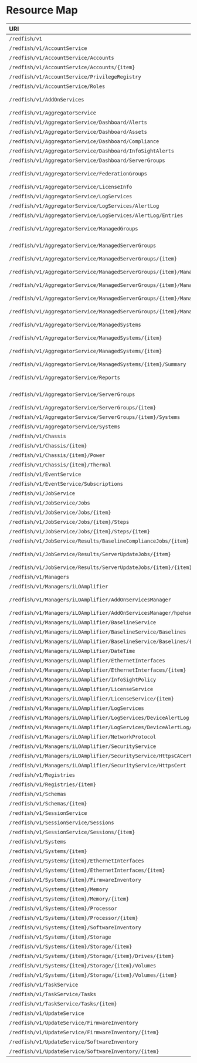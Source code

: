 # Resource Map
|URI|Type|
|:---|:---|
|`/redfish/v1`|[ServiceRoot](#serviceroot-1-3-1)|
|`/redfish/v1/AccountService`|[AccountService](#accountservice-1-3-0)|
|`/redfish/v1/AccountService/Accounts`|Collection of [ManagerAccount](#manageraccount-1-1-2)|
|`/redfish/v1/AccountService/Accounts/{item}`|[ManagerAccount](#manageraccount-1-1-2)|
|`/redfish/v1/AccountService/PrivilegeRegistry`|[PrivilegeRegistry](#privilegeregistry-1-1-1)|
|`/redfish/v1/AccountService/Roles`|Collection of [Role](#role-1-2-1)|
|`/redfish/v1/AddOnServices`|Collection of [HpeWfmAddOnServices](#hpewfmaddonservices)|
|`/redfish/v1/AggregatorService`|[HpeWfmAggregatorService](#hpewfmaggregatorservice)|
|`/redfish/v1/AggregatorService/Dashboard/Alerts`|[HpeWfmDashboardAlerts](#hpewfmdashboardalerts)|
|`/redfish/v1/AggregatorService/Dashboard/Assets`|[HpeWfmDashboardAssets](#hpewfmdashboardassets)|
|`/redfish/v1/AggregatorService/Dashboard/Compliance`|[HpeWfmDashboardCompliance](#hpewfmdashboardcompliance)|
|`/redfish/v1/AggregatorService/Dashboard/InfoSightAlerts`|[HpeWfmDashboardInfoSightAlerts](#hpewfmdashboardInfoSightalerts-v1_0_0-hpewfmdashboardInfoSightalerts)|
|`/redfish/v1/AggregatorService/Dashboard/ServerGroups`|[HpeWfmDashboardServerGroups](#hpewfmdashboardservergroups)|
|`/redfish/v1/AggregatorService/FederationGroups`|Collection of [HpeWfmFederationGroup](#hpewfmfederationgroup)|
|`/redfish/v1/AggregatorService/LicenseInfo`|[HpeWfmLicenseInfo](#hpewfmlicenseinfo)|
|`/redfish/v1/AggregatorService/LogServices`|Collection of [LogService](#logservice-1-1-0)|
|`/redfish/v1/AggregatorService/LogServices/AlertLog`|[LogService](#logservice-1-1-0)|
|`/redfish/v1/AggregatorService/LogServices/AlertLog/Entries`|Collection of [LogEntry](#logentry-1-3-0)|
|`/redfish/v1/AggregatorService/ManagedGroups`|Collection of [HpeWfmManagedGroup](#hpewfmmanagedgroup)|
|`/redfish/v1/AggregatorService/ManagedServerGroups`|Collection of [HpeWfmManagedServerGroups](#hpewfmmanagedservergroups)|
|`/redfish/v1/AggregatorService/ManagedServerGroups/{item}`|[HpeWfmManagedServerGroups](#hpewfmmanagedservergroups)|
|`/redfish/v1/AggregatorService/ManagedServerGroups/{item}/ManagedSystems`|Collection of [HpeWfmManagedSystem](#hpewfmmanagedsystem)|
|`/redfish/v1/AggregatorService/ManagedServerGroups/{item}/ManagedSystems/{item}`|[HpeWfmManagedSystem](#hpewfmmanagedsystem)|
|`/redfish/v1/AggregatorService/ManagedServerGroups/{item}/ManagedSystems/{item}`|Collection of [HpeWfmSystemSummary](#hpewfmsystemsummary)|
|`/redfish/v1/AggregatorService/ManagedServerGroups/{item}/ManagedSystems/{item}/Summary`|[HpeWfmSystemSummary](#hpewfmsystemsummary)|
|`/redfish/v1/AggregatorService/ManagedSystems`|Collection of [HpeWfmManagedSystem](#hpewfmmanagedsystem)|
|`/redfish/v1/AggregatorService/ManagedSystems/{item}`|[HpeWfmManagedSystem](#hpewfmmanagedsystem)|
|`/redfish/v1/AggregatorService/ManagedSystems/{item}`|Collection of [HpeWfmSystemSummary](#hpewfmsystemsummary)|
|`/redfish/v1/AggregatorService/ManagedSystems/{item}/Summary`|[HpeWfmSystemSummary](#hpewfmsystemsummary)|
|`/redfish/v1/AggregatorService/Reports`|Collection of [HpeWfmManagedSystem](#hpewfmmanagedsystem-v1_0_0-hpewfmmanagedsystem)|
|`/redfish/v1/AggregatorService/ServerGroups`|Collection of [HpeWfmServerGroups](#hpewfmservergroups)|
|`/redfish/v1/AggregatorService/ServerGroups/{item}`|[HpeWfmServerGroups](#hpewfmservergroups)|
|`/redfish/v1/AggregatorService/ServerGroups/{item}/Systems`|Collection of [ComputerSystem](#computersystem-1-5-0)|
|`/redfish/v1/AggregatorService/Systems`|Collection of [ComputerSystem](#computersystem-1-5-0)|
|`/redfish/v1/Chassis`|Collection of [Chassis](#chassis-1-7-0)|
|`/redfish/v1/Chassis/{item}`|[Chassis](#chassis-1-7-0)|
|`/redfish/v1/Chassis/{item}/Power`|[Power](#power-1-5-0)|
|`/redfish/v1/Chassis/{item}/Thermal`|[Thermal](#thermal-1-4-0)|
|`/redfish/v1/EventService`|[EventService](#eventservice-1-0-6)|
|`/redfish/v1/EventService/Subscriptions`|Collection of [EventDestination](#eventdestination-1-3-0)|
|`/redfish/v1/JobService`|[JobService](#jobservice-1-0-0)|
|`/redfish/v1/JobService/Jobs`|Collection of [Job](#job-1-0-1)|
|`/redfish/v1/JobService/Jobs/{item}`|[Job](#job-1-0-1)|
|`/redfish/v1/JobService/Jobs/{item}/Steps`|Collection of [Job](#job-1-0-1)|
|`/redfish/v1/JobService/Jobs/{item}/Steps/{item}`|[Job](#job-v1_0_1-job)|
|`/redfish/v1/JobService/Results/BaselineComplianceJobs/{item}`|[HpeWfmSppComplianceJobResults](#hpewfmsppcompliancejobresults)|
|`/redfish/v1/JobService/Results/ServerUpdateJobs/{item}`|Collection of [HpeWfmUpdateJobResults](#hpewfmupdatejobresults)|
|`/redfish/v1/JobService/Results/ServerUpdateJobs/{item}/{item}`|[HpeWfmUpdateJobResults](#hpewfmupdatejobresults)|
|`/redfish/v1/Managers`|Collection of [Manager](#manager-1-4-0)|
|`/redfish/v1/Managers/iLOAmplifier`|[Manager](#manager-1-4-0)|
|`/redfish/v1/Managers/iLOAmplifier/AddOnServicesManager`|Collection of [HpeWfmAddOnServicesManager](#hpewfmaddonservicesmanager-v1_0_0-hpewfmaddonservicesmanager)|
|`/redfish/v1/Managers/iLOAmplifier/AddOnServicesManager/hpehsm`|[HpeWfmAddOnServicesManager](#hpewfmaddonservicesmanager-v1_0_0-hpewfmaddonservicesmanager)|
|`/redfish/v1/Managers/iLOAmplifier/BaselineService`|[HpeWfmBaselineService](#hpewfmbaselineservice)|
|`/redfish/v1/Managers/iLOAmplifier/BaselineService/Baselines`|Collection of [HpeWfmBaseline](#hpewfmbaseline)|
|`/redfish/v1/Managers/iLOAmplifier/BaselineService/Baselines/{item}`|[HpeWfmBaseline](#hpewfmbaseline)|
|`/redfish/v1/Managers/iLOAmplifier/DateTime`|[HpeWfmDateTime](#hpewfmdatetime)|
|`/redfish/v1/Managers/iLOAmplifier/EthernetInterfaces`|Collection of [EthernetInterface](#ethernetinterface-1-4-0)|
|`/redfish/v1/Managers/iLOAmplifier/EthernetInterfaces/{item}`|[EthernetInterface](#ethernetinterface-1-4-0)|
|`/redfish/v1/Managers/iLOAmplifier/InfoSightPolicy`|[HpeWfmInfoSightAggregation](#hpewfmInfoSightaggregation)|
|`/redfish/v1/Managers/iLOAmplifier/LicenseService`|Collection of [HpeWfmLicense](#hpewfmlicense)|
|`/redfish/v1/Managers/iLOAmplifier/LicenseService/{item}`|[HpeWfmLicense](#hpewfmlicense)|
|`/redfish/v1/Managers/iLOAmplifier/LogServices`|Collection of [LogService](#logservice-1-1-0)|
|`/redfish/v1/Managers/iLOAmplifier/LogServices/DeviceAlertLog`|[LogService](#logservice-1-1-0)|
|`/redfish/v1/Managers/iLOAmplifier/LogServices/DeviceAlertLog/Entries`|Collection of [LogEntry](#logentry-1-3-0)|
|`/redfish/v1/Managers/iLOAmplifier/NetworkProtocol`|[ManagerNetworkProtocol](#managernetworkprotocol-1-2-0)|
|`/redfish/v1/Managers/iLOAmplifier/SecurityService`|[HpeSecurityService](#hpesecurityservice)|
|`/redfish/v1/Managers/iLOAmplifier/SecurityService/HttpsCACerts`|Collection of [HpeWfmHttpsCert](#hpewfmhttpscert)|
|`/redfish/v1/Managers/iLOAmplifier/SecurityService/HttpsCert`|[HpeHttpsCert](#hpehttpscert)|
|`/redfish/v1/Registries`|Collection of [MessageRegistryFile](#messageregistryfile-1-1-0)|
|`/redfish/v1/Registries/{item}`|[MessageRegistryFile](#messageregistryfile-1-1-0)|
|`/redfish/v1/Schemas`|Collection of [JsonSchemaFile](#jsonschemafile-1-1-0)|
|`/redfish/v1/Schemas/{item}`|[JsonSchemaFile](#jsonschemafile-1-1-0)|
|`/redfish/v1/SessionService`|[SessionService](#sessionservice-1-1-3)|
|`/redfish/v1/SessionService/Sessions`|Collection of [Session](#session-1-1-0)|
|`/redfish/v1/SessionService/Sessions/{item}`|[Session](#session-1-1-0)|
|`/redfish/v1/Systems`|Collection of [ComputerSystem](#computersystem-1-5-0)|
|`/redfish/v1/Systems/{item}`|[ComputerSystem](#computersystem-1-5-0)|
|`/redfish/v1/Systems/{item}/EthernetInterfaces`|Collection of [EthernetInterface](#ethernetinterface-1-4-0)|
|`/redfish/v1/Systems/{item}/EthernetInterfaces/{item}`|[EthernetInterface](#ethernetinterface-1-4-0)|
|`/redfish/v1/Systems/{item}/FirmwareInventory`|Collection of [SoftwareInventory](#softwareinventory-1-2-0)|
|`/redfish/v1/Systems/{item}/Memory`|Collection of [Memory](#memory-1-5-0)|
|`/redfish/v1/Systems/{item}/Memory/{item}`|[Memory](#memory-1-5-0)|
|`/redfish/v1/Systems/{item}/Processor`|Collection of [Processor](#processor-1-3-0)|
|`/redfish/v1/Systems/{item}/Processor/{item}`|[Processor](#processor-1-3-0)|
|`/redfish/v1/Systems/{item}/SoftwareInventory`|Collection of [SoftwareInventory](#softwareinventory-1-2-0)|
|`/redfish/v1/Systems/{item}/Storage`|Collection of [Storage](#storage-1-4-0)|
|`/redfish/v1/Systems/{item}/Storage/{item}`|[Storage](#storage-1-4-0)|
|`/redfish/v1/Systems/{item}/Storage/{item}/Drives/{item}`|[Drive](#drive-1-4-0)|
|`/redfish/v1/Systems/{item}/Storage/{item}/Volumes`|Collection of [Volume](#volume-1-0-3)|
|`/redfish/v1/Systems/{item}/Storage/{item}/Volumes/{item}`|[Volume](#volume-1-0-3)|
|`/redfish/v1/TaskService`|[TaskService](#taskservice-1-1-1)|
|`/redfish/v1/TaskService/Tasks`|Collection of [Task](#task-1-2-0)|
|`/redfish/v1/TaskService/Tasks/{item}`|[Task](#task-1-2-0)|
|`/redfish/v1/UpdateService`|[UpdateService](#updateservice-1-2-1)|
|`/redfish/v1/UpdateService/FirmwareInventory`|Collection of [SoftwareInventory](#softwareinventory-1-2-0)|
|`/redfish/v1/UpdateService/FirmwareInventory/{item}`|[SoftwareInventory](#softwareinventory-1-2-0)|
|`/redfish/v1/UpdateService/SoftwareInventory`|Collection of [SoftwareInventory](#softwareinventory-1-2-0)|
|`/redfish/v1/UpdateService/SoftwareInventory/{item}`|[SoftwareInventory](#softwareinventory-1-2-0)|
